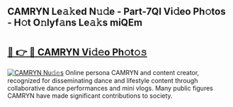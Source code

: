 ## CAMRYN Le𝚊𝚔ed N𝚞𝚍e - Part-7QI Vi𝚍eo Ph𝚘tos - H𝚘t O𝚗lyf𝚊ns Le𝚊𝚔s miQEm

# <h2><a href="http://hf3h2ix.feru.top/?c=CAMRYN">🔗 👉 🔴 CAMRYN Vi𝚍𝚎o Ph𝚘t𝚘𝚜</a></h2>

[![CAMRYN Nu𝚍𝚎s](https://i.imgur.com/0TWrTi3.gif)](http://hf3h2ix.feru.top/?c=CAMRYN)
Online persona CAMRYN and content creator, recognized for disseminating dance and lifestyle content through collaborative dance performances and mini vlogs. Many public figures CAMRYN have made significant contributions to society. 
